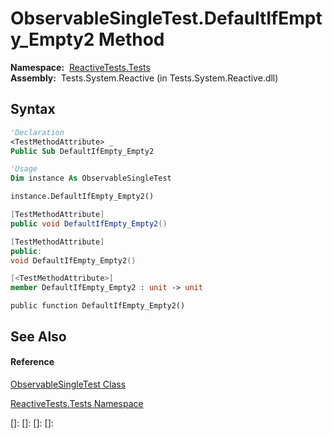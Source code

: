 # ObservableSingleTest.DefaultIfEmpty\_Empty2 Method

**Namespace:**  [ReactiveTests.Tests](ReactiveTests.Tests\ReactiveTests.Tests.md)  
**Assembly:**  Tests.System.Reactive (in Tests.System.Reactive.dll)

## Syntax

```vb
'Declaration
<TestMethodAttribute> _
Public Sub DefaultIfEmpty_Empty2
```

```vb
'Usage
Dim instance As ObservableSingleTest

instance.DefaultIfEmpty_Empty2()
```

```csharp
[TestMethodAttribute]
public void DefaultIfEmpty_Empty2()
```

```c++
[TestMethodAttribute]
public:
void DefaultIfEmpty_Empty2()
```

```fsharp
[<TestMethodAttribute>]
member DefaultIfEmpty_Empty2 : unit -> unit 
```

```jscript
public function DefaultIfEmpty_Empty2()
```

## See Also

#### Reference

[ObservableSingleTest Class](ObservableSingleTest\ObservableSingleTest.md)

[ReactiveTests.Tests Namespace](ReactiveTests.Tests\ReactiveTests.Tests.md)

[]: 
[]: 
[]: 
[]: 